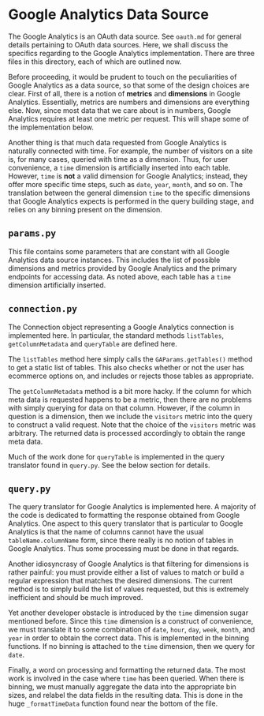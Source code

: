 Google Analytics Data Source
============================
The Google Analytics is an OAuth data source. See `oauth.md` for general details
pertaining to OAuth data sources. Here, we shall discuss the specifics regarding
to the Google Analytics implementation. There are three files in this directory,
each of which are outlined now.

Before proceeding, it would be prudent to touch on the peculiarities of Google
Analytics as a data source, so that some of the design choices are clear. First
of all, there is a notion of **metrics** and **dimensions** in Google Analytics.
Essentially, metrics are numbers and dimensions are everything else. Now, since
most data that we care about is in numbers, Google Analytics requires at least
one metric per request. This will shape some of the implementation below.

Another thing is that much data requested from Google Analytics is naturally
connected with time. For example, the number of visitors on a site is, for many
cases, queried with time as a dimension. Thus, for user convenience, a `time`
dimension is artificially inserted into each table. However, `time` is **not** a
valid dimension for Google Analytics; instead, they offer more specific time
steps, such as `date`, `year`, `month`, and so on. The translation between the
general dimension `time` to the specific dimensions that Google Analytics
expects is performed in the query building stage, and relies on any binning
present on the dimension.

`params.py`
-----------
This file contains some parameters that are constant with all Google Analytics
data source instances. This includes the list of possible dimensions and metrics
provided by Google Analytics and the primary endpoints for accessing data.  As
noted above, each table has a `time` dimension artificially inserted.

`connection.py`
---------------
The Connection object representing a Google Analytics connection is implemented
here. In particular, the standard methods `listTables`, `getColumnMetadata` and
`queryTable` are defined here.

The `listTables` method here simply calls the `GAParams.getTables()` method to
get a static list of tables. This also checks whether or not the user has
ecommerce options on, and includes or rejects those tables as appropriate.

The `getColumnMetadata` method is a bit more hacky. If the column for which
meta data is requested happens to be a metric, then there are no problems with
simply querying for data on that column. However, if the column in question is a
dimension, then we include the `visitors` metric into the query to construct a
valid request. Note that the choice of the `visitors` metric was arbitrary. The
returned data is processed accordingly to obtain the range meta data.

Much of the work done for `queryTable` is implemented in the query translator
found in `query.py`. See the below section for details.

`query.py`
----------
The query translator for Google Analytics is implemented here. A majority of the
code is dedicated to formatting the response obtained from Google Analytics. One
aspect to this query translator that is particular to Google Analytics is that
the name of columns cannot have the usual `tableName.columnName` form, since
there really is no notion of tables in Google Analytics. Thus some processing
must be done in that regards.

Another idiosyncrasy of Google Analytics is that filtering for dimensions is
rather painful: you must provide either a list of values to match or build a
regular expression that matches the desired dimensions. The current method is to
simply build the list of values requested, but this is extremely inefficient and
should be much improved.

Yet another developer obstacle is introduced by the `time` dimension sugar
mentioned before. Since this `time` dimension is a construct of convenience, we
must translate it to some combination of `date`, `hour`, `day`, `week`, `month`,
and `year` in order to obtain the correct data. This is implemented in the
binning functions. If no binning is attached to the `time` dimension, then we
query for `date`.

Finally, a word on processing and formatting the returned data. The most work is
involved in the case where `time` has been queried. When there is binning, we
must manually aggregate the data into the appropriate bin sizes, and relabel the
data fields in the resulting data. This is done in the huge `_formatTimeData`
function found near the bottom of the file.
